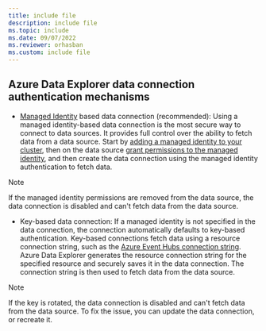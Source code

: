 ```yaml
---
title: include file
description: include file
ms.topic: include
ms.date: 09/07/2022
ms.reviewer: orhasban
ms.custom: include file
---
```

## Azure Data Explorer data connection authentication mechanisms

- [Managed Identity](../managed-identities-overview.md) based data connection (recommended): Using a managed identity-based data connection is the most secure way to connect to data sources. It provides full control over the ability to fetch data from a data source. Start by [adding a managed identity to your cluster](../configure-managed-identities-cluster.md), then on the data source [grant permissions to the managed identity](../ingest-data-managed-identity.md#grant-permissions-to-the-managed-identity), and then create the data connection using the managed identity authentication to fetch data.

> [!NOTE]
> If the managed identity permissions are removed from the data source, the data connection is disabled and can't fetch data from the data source.

- Key-based data connection: If a managed identity is not specified in the data connection, the connection automatically defaults to key-based authentication. Key-based connections fetch data using a resource connection string, such as the [Azure Event Hubs connection string](/azure/event-hubs/event-hubs-get-connection-string). Azure Data Explorer generates the resource connection string for the specified resource and securely saves it in the data connection. The connection string is then used to fetch data from the data source.

> [!NOTE]
> If the key is rotated, the data connection is disabled and can't fetch data from the data source. To fix the issue, you can update the data connection, or recreate it.

